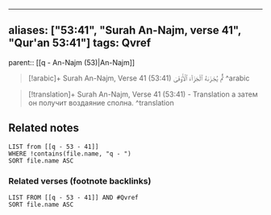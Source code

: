 
---
aliases: ["53:41", "Surah An-Najm, verse 41", "Qur'an 53:41"]
tags: Qvref
---

parent:: [[q - An-Najm (53)|An-Najm]]

> [!arabic]+ Surah An-Najm, Verse 41 (53:41)
> <span class="quran-arabic">ثُمَّ يُجْزَىٰهُ ٱلْجَزَآءَ ٱلْأَوْفَىٰ</span>
^arabic

> [!translation]+ Surah An-Najm, Verse 41 (53:41) - Translation
> а затем он получит воздаяние сполна.
^translation



## Related notes
```dataview
LIST from [[q - 53 - 41]]
WHERE !contains(file.name, "q - ")
SORT file.name ASC
```

### Related verses (footnote backlinks)
```dataview
LIST FROM [[q - 53 - 41]] AND #Qvref
SORT file.name ASC
```

